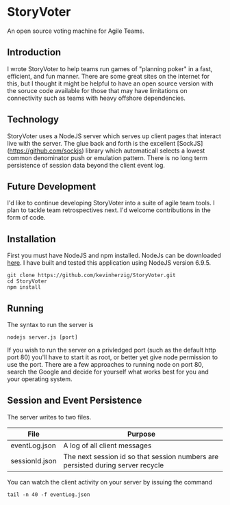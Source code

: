# StoryVoter

An open source voting machine for Agile Teams.


## Introduction

I wrote StoryVoter to help teams run games of "planning poker" in a fast, efficient, and fun manner.  There are some great sites on the internet for this, but I thought it might be helpful to have an open source version with the soruce code available for those that may have limitations on connectivity such as teams with heavy offshore dependencies.

## Technology

StoryVoter uses a NodeJS server which serves up client pages that interact live with the server.  The glue back and forth is the excellent [SockJS] (https://github.com/sockjs) library which automaticall selects a lowest common denominator push or emulation pattern.  There is no long term persistence of session data beyond the client event log.


## Future Development

I'd like to continue developing StoryVoter into a suite of agile team tools.  I plan to tackle team retrospectives next.  I'd welcome contributions in the form of code.

## Installation

First you must have NodeJS and npm installed.  NodeJs can be downloaded [here](https://nodejs.org/en/download/).  I have built and tested this application using NodeJS version 6.9.5.  

	git clone https://github.com/kevinherzig/StoryVoter.git
	cd StoryVoter
	npm install
	
## Running

The syntax to run the server is 

	nodejs server.js [port]
	
If you wish to run the server on a privledged port (such as the default http port 80) you'll have to start it as root, or better yet give node permission to use the port.  There are a few approaches to running node on port 80, search the Google and decide for yourself what works best for you and your operating system.

  
## Session and Event Persistence

The server writes to two files.

File  | Purpose
------------- | -------------
eventLog.json  | A log of all client messages
sessionId.json  | The next session id so that session numbers are persisted during server recycle

You can watch the client activity on your server by issuing the command

	tail -n 40 -f eventLog.json

